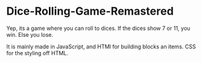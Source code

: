 # Dice-Rolling-Game-Remastered

Yep, its a game where you can roll to dices. If the dices show 7 or 11, you win. Else you lose.

It is mainly made in JavaScript, and HTMl for building blocks an items. CSS for the styling off HTML.
